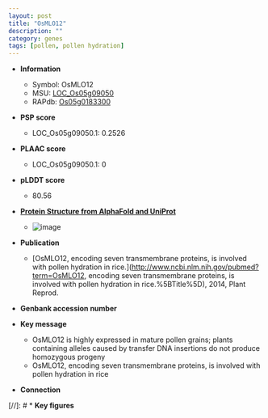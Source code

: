 ```yaml
---
layout: post
title: "OsMLO12"
description: ""
category: genes
tags: [pollen, pollen hydration]
---
```


* **Information**  
    + Symbol: OsMLO12  
    + MSU: [LOC_Os05g09050](http://rice.plantbiology.msu.edu/cgi-bin/ORF_infopage.cgi?orf=LOC_Os05g09050)  
    + RAPdb: [Os05g0183300](http://rapdb.dna.affrc.go.jp/viewer/gbrowse_details/irgsp1?name=Os05g0183300)  

* **PSP score**  
    + LOC_Os05g09050.1: 0.2526 

* **PLAAC score**  
    + LOC_Os05g09050.1: 0 

* **pLDDT score**
    + 80.56

* **[Protein Structure from AlphaFold and UniProt](https://www.uniprot.org/uniprotkb/A0A0P0WIQ7/entry#structure)**
    + ![image](https://ricepsp.github.io/images/A/AF-A0A0P0WIQ7-F1.png)

* **Publication**  
    + [OsMLO12, encoding seven transmembrane proteins, is involved with pollen hydration in rice.](http://www.ncbi.nlm.nih.gov/pubmed?term=OsMLO12, encoding seven transmembrane proteins, is involved with pollen hydration in rice.%5BTitle%5D), 2014, Plant Reprod.

* **Genbank accession number**  

* **Key message**  
    + OsMLO12 is highly expressed in mature pollen grains; plants containing alleles caused by transfer DNA insertions do not produce homozygous progeny
    + OsMLO12, encoding seven transmembrane proteins, is involved with pollen hydration in rice

* **Connection**  

[//]: # * **Key figures**  


